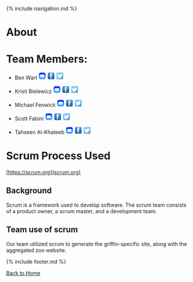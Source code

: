 {% include navigation.md %}

# About

# Team Members:

- Ben Wart          <img alt="bwart@mkto.com" src="email.png" height="20" width="20"/> <img alt="" src="face.jpeg" height="20" width="20" /> <img alt="" src="Twitter-icon.png" height="20" width="20" />
   
- Kristi Bielewicz   <img alt="kbielewicz@mkto.com" src="email.png" height="20" width="20"/> <img alt="" src="face.jpeg" height="20" width="20" /> <img alt="" src="Twitter-icon.png" height="20" width="20" />
- Michael Fenwick    <img alt="mfenwick@mkto.com" src="email.png" height="20" width="20"/> <img alt="" src="face.jpeg" height="20" width="20" /> <img alt="" src="Twitter-icon.png" height="20" width="20" />
- Scott Fabini       <img alt="sfabini@mkto.com" src="email.png" height="20" width="20"/> <img alt="" src="face.jpeg" height="20" width="20" /> <img alt="" src="Twitter-icon.png" height="20" width="20" />
- Tahseen Al-Khateeb <img alt="takhateeb@mkto.com" src="email.png" height="20" width="20"/> <img alt="" src="face.jpeg" height="20" width="20" /> <img alt="" src="Twitter-icon.png" height="20" width="20" />

# Scrum Process Used
[https://scrum.org](scrum.org)

## Background
Scrum is a framework used to develop software. The scrum team consists of a product owner, a scrum master, and a development team.

## Team use of scrum
Our team utilized scrum to generate the griffin-specific site, along with the aggregated zoo website.

{% include footer.md %}

[Back to Home](index.md)
